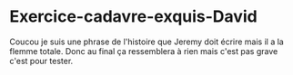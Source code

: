# Exercice-cadavre-exquis-David
Coucou je suis une phrase de l'histoire que Jeremy doit écrire mais il a la flemme totale. Donc au final ça ressemblera à rien mais c'est pas grave c'est pour tester.